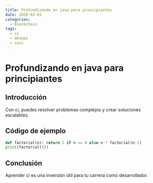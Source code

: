 ```yaml
---
title: Profundizando en java para principiantes
date: 2028-03-01
categories:
  - Blockchain
tags:
  - ci
  - devops
  - sass
---
```


# Profundizando en java para principiantes

## Introducción

Con ci, puedes resolver problemas complejos y crear soluciones escalables.

## Código de ejemplo

```python
def factorial(n): return 1 if n == 0 else n * factorial(n-1)
print(factorial(5))
```

## Conclusión

Aprender ci es una inversión útil para tu carrera como desarrollador.